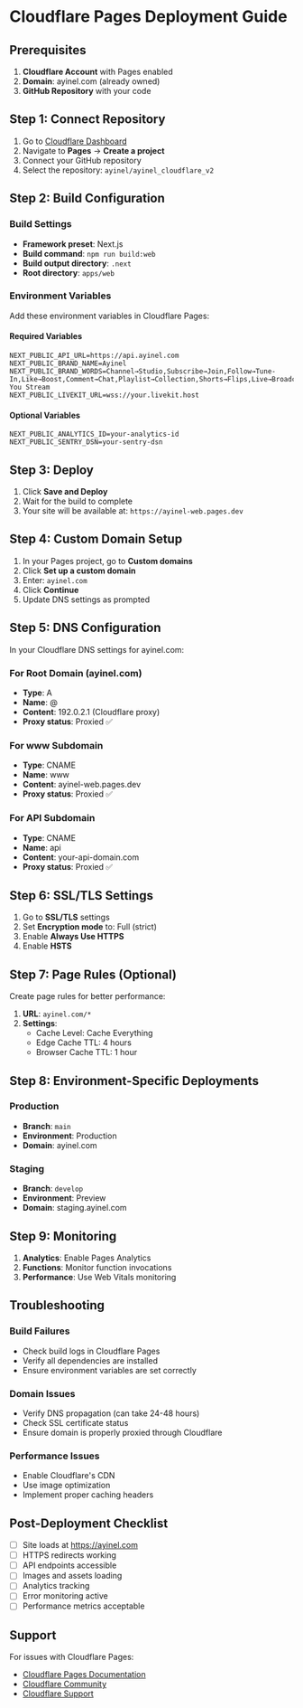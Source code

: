 # Cloudflare Pages Deployment Guide

## Prerequisites

1. **Cloudflare Account** with Pages enabled
2. **Domain**: ayinel.com (already owned)
3. **GitHub Repository** with your code

## Step 1: Connect Repository

1. Go to [Cloudflare Dashboard](https://dash.cloudflare.com)
2. Navigate to **Pages** → **Create a project**
3. Connect your GitHub repository
4. Select the repository: `ayinel/ayinel_cloudflare_v2`

## Step 2: Build Configuration

### Build Settings
- **Framework preset**: Next.js
- **Build command**: `npm run build:web`
- **Build output directory**: `.next`
- **Root directory**: `apps/web`

### Environment Variables

Add these environment variables in Cloudflare Pages:

#### Required Variables
```
NEXT_PUBLIC_API_URL=https://api.ayinel.com
NEXT_PUBLIC_BRAND_NAME=Ayinel
NEXT_PUBLIC_BRAND_WORDS=Channel→Studio,Subscribe→Join,Follow→Tune-In,Like→Boost,Comment→Chat,Playlist→Collection,Shorts→Flips,Live→Broadcast,Subscribers→Crew,Recommendations→For You Stream
NEXT_PUBLIC_LIVEKIT_URL=wss://your.livekit.host
```

#### Optional Variables
```
NEXT_PUBLIC_ANALYTICS_ID=your-analytics-id
NEXT_PUBLIC_SENTRY_DSN=your-sentry-dsn
```

## Step 3: Deploy

1. Click **Save and Deploy**
2. Wait for the build to complete
3. Your site will be available at: `https://ayinel-web.pages.dev`

## Step 4: Custom Domain Setup

1. In your Pages project, go to **Custom domains**
2. Click **Set up a custom domain**
3. Enter: `ayinel.com`
4. Click **Continue**
5. Update DNS settings as prompted

## Step 5: DNS Configuration

In your Cloudflare DNS settings for ayinel.com:

### For Root Domain (ayinel.com)
- **Type**: A
- **Name**: @
- **Content**: 192.0.2.1 (Cloudflare proxy)
- **Proxy status**: Proxied ✅

### For www Subdomain
- **Type**: CNAME
- **Name**: www
- **Content**: ayinel-web.pages.dev
- **Proxy status**: Proxied ✅

### For API Subdomain
- **Type**: CNAME
- **Name**: api
- **Content**: your-api-domain.com
- **Proxy status**: Proxied ✅

## Step 6: SSL/TLS Settings

1. Go to **SSL/TLS** settings
2. Set **Encryption mode** to: Full (strict)
3. Enable **Always Use HTTPS**
4. Enable **HSTS**

## Step 7: Page Rules (Optional)

Create page rules for better performance:

1. **URL**: `ayinel.com/*`
2. **Settings**:
   - Cache Level: Cache Everything
   - Edge Cache TTL: 4 hours
   - Browser Cache TTL: 1 hour

## Step 8: Environment-Specific Deployments

### Production
- **Branch**: `main`
- **Environment**: Production
- **Domain**: ayinel.com

### Staging
- **Branch**: `develop`
- **Environment**: Preview
- **Domain**: staging.ayinel.com

## Step 9: Monitoring

1. **Analytics**: Enable Pages Analytics
2. **Functions**: Monitor function invocations
3. **Performance**: Use Web Vitals monitoring

## Troubleshooting

### Build Failures
- Check build logs in Cloudflare Pages
- Verify all dependencies are installed
- Ensure environment variables are set correctly

### Domain Issues
- Verify DNS propagation (can take 24-48 hours)
- Check SSL certificate status
- Ensure domain is properly proxied through Cloudflare

### Performance Issues
- Enable Cloudflare's CDN
- Use image optimization
- Implement proper caching headers

## Post-Deployment Checklist

- [ ] Site loads at https://ayinel.com
- [ ] HTTPS redirects working
- [ ] API endpoints accessible
- [ ] Images and assets loading
- [ ] Analytics tracking
- [ ] Error monitoring active
- [ ] Performance metrics acceptable

## Support

For issues with Cloudflare Pages:
- [Cloudflare Pages Documentation](https://developers.cloudflare.com/pages/)
- [Cloudflare Community](https://community.cloudflare.com/)
- [Cloudflare Support](https://support.cloudflare.com/)
